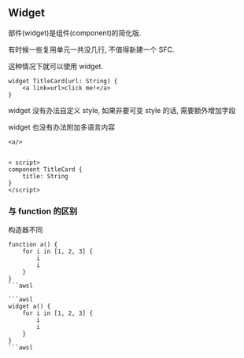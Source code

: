 
## Widget

部件(widget)是组件(component)的简化版.

有时候一些复用单元一共没几行, 不值得新建一个 SFC.

这种情况下就可以使用 widget.

```awsl
widget TitleCard(url: String) {
    <a link=url>click me!</a>
}
```

widget 没有办法自定义 style, 如果非要可变 style 的话, 需要额外增加字段

widget 也没有办法附加多语言内容


```awsl
<a/>


< script>
component TitleCard {
    title: String
}
</script>
```

### 与 function 的区别

构造器不同

```awsl
function a() {
    for i in [1, 2, 3] {
        i
        i
    }
}
```awsl

```awsl
widget a() {
    for i in [1, 2, 3] {
        i
        i
    }
}
```awsl
